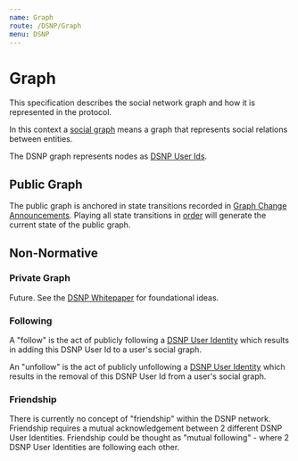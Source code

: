 ```yaml
---
name: Graph
route: /DSNP/Graph
menu: DSNP
---
```


# Graph

This specification describes the social network graph and how it is represented in the protocol.

In this context a [social graph](https://en.wikipedia.org/wiki/Social_graph) means a graph that represents social relations between entities.

The DSNP graph represents nodes as [DSNP User Ids](/DSNP/Identifiers#dsnp-user-id).

## Public Graph

The public graph is anchored in state transitions recorded in [Graph Change Announcements](/DSNP/Types/GraphChange).
Playing all state transitions in [order](/DSNP/Announcements#ordering-announcements) will generate the current state of the public graph.

## Non-Normative

### Private Graph

Future. See the [DSNP Whitepaper](https://github.com/LibertyDSNP/papers) for foundational ideas.

### Following

A "follow" is the act of publicly following a [DSNP User Identity](/DSNP/Identifiers#dsnp-user-id) which results in adding this DSNP User Id to a user's social graph.

An "unfollow" is the act of publicly unfollowing a [DSNP User Identity](/DSNP/Identifiers#dsnp-user-id) which results in the removal of this DSNP User Id from a user's social graph.

### Friendship

There is currently no concept of "friendship" within the DSNP network.
Friendship requires a mutual acknowledgement between 2 different DSNP User Identities.
Friendship could be thought as "mutual following" - where 2 DSNP User Identities are following each other.
